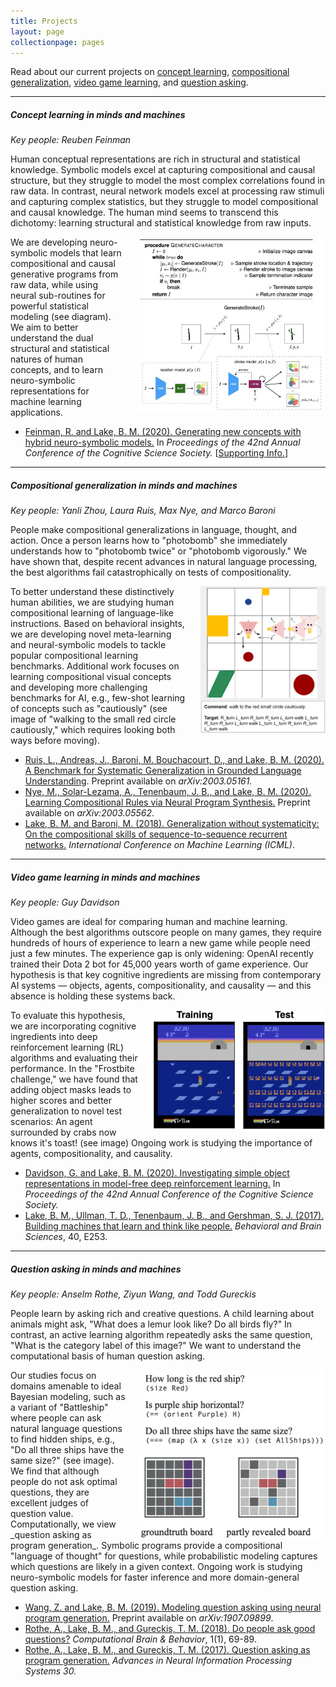```yaml
---
title: Projects
layout: page
collectionpage: pages
---
```

<style type="text/css">
.fig {
  display: block;
  margin-left: 20px;
  float: right;
}
</style>
Read about our current projects on
[concept learning](#concept-learning-in-minds-and-machines),
[compositional generalization](#compositional-generalization-in-minds-and-machines),
[video game learning](#video-game-learning-in-minds-and-machines),
and [question asking](#question-asking-in-minds-and-machines).

---

##### Concept learning in minds and machines
_Key people: Reuben Feinman_

Human conceptual representations are rich in structural and statistical knowledge. Symbolic models excel at capturing compositional and causal structure, but they struggle to model the most complex correlations found in raw data. In contrast, neural network models excel at processing raw stimuli and capturing complex statistics, but they struggle to model compositional and causal knowledge. The human mind seems to transcend this dichotomy: learning structural and statistical knowledge from raw inputs.

<img class="fig" src="/images/projects/fig-gns.jpg" width="300">
We are developing neuro-symbolic models that learn compositional and causal generative programs from raw data, while using neural sub-routines for powerful statistical modeling (see diagram). We aim to better understand the dual structural and statistical natures of human concepts, and to learn neuro-symbolic representations for machine learning applications.

- <a href="https://cims.nyu.edu/~brenden/papers/FeinmanLake2020CogSci.pdf">Feinman, R. and Lake, B. M. (2020). Generating new concepts with hybrid neuro-symbolic models.</a> In <em>Proceedings of the 42nd Annual Conference of the Cognitive Science Society.</em> [<a href="https://cims.nyu.edu/~brenden/papers/FeinmanLake2020CogSci_supp.pdf">Supporting Info.</a>]

---

##### Compositional generalization in minds and machines
_Key people: Yanli Zhou, Laura Ruis, Max Nye, and Marco Baroni_

People make compositional generalizations in language, thought, and action. Once a person learns how to "photobomb" she immediately understands how to "photobomb twice" or "photobomb vigorously." We have shown that, despite recent advances in natural language processing, the best algorithms fail catastrophically on tests of compositionality.

<img class="fig" src="/images/projects/fig-gscan-crop.png" width="200">
To better understand these distinctively human abilities, we are studying human compositional learning of language-like instructions. Based on behavioral insights, we are developing novel meta-learning and neural-symbolic models to tackle popular compositional learning benchmarks. Additional work focuses on learning compositional visual concepts and developing more challenging benchmarks for AI, e.g., few-shot learning of concepts such as "cautiously" (see image of "walking to the small red circle cautiously," which requires looking both ways before moving).

- <a href="https://cims.nyu.edu/~brenden/papers/2003.05161.pdf">Ruis, L., Andreas, J., Baroni, M. Bouchacourt, D., and Lake, B. M. (2020). A Benchmark for Systematic Generalization in Grounded Language Understanding</a>. Preprint available on <em>arXiv:2003.05161.</em>
- <a href="https://cims.nyu.edu/~brenden/papers/2003.05562.pdf">Nye, M., Solar-Lezama, A., Tenenbaum, J. B., and Lake, B. M. (2020). Learning Compositional Rules via Neural Program Synthesis.</a> Preprint available on <em>arXiv:2003.05562</em>.
- <a href="https://cims.nyu.edu/~brenden/papers/LakeBaroni2018ICML.pdf">Lake, B. M. and Baroni, M. (2018). Generalization without systematicity: On the compositional skills of sequence-to-sequence recurrent networks.</a> <em>International Conference on Machine Learning (ICML)</em>.

---

##### Video game learning in minds and machines
_Key people: Guy Davidson_

Video games are ideal for comparing human and machine learning. Although the best algorithms outscore people on many games, they require hundreds of hours of experience to learn a new game while people need just a few minutes. The experience gap is only widening: OpenAI recently trained their Dota 2 bot for 45,000 years worth of game experience. Our hypothesis is that key cognitive ingredients are missing from contemporary AI systems &mdash; objects, agents, compositionality, and causality &mdash; and this absence is holding these systems back.

<img class="fig" src="/images/projects/fig-games-crop.jpg" width="280">
To evaluate this hypothesis, we are incorporating cognitive ingredients into deep reinforcement learning (RL) algorithms and evaluating their performance. In the "Frostbite challenge," we have found that adding object masks leads to higher scores and better generalization to novel test scenarios: An agent surrounded by crabs now knows it's toast! (see image) Ongoing work is studying the importance of agents, compositionality, and causality.

- <a href="https://cims.nyu.edu/~brenden/papers/DavidsonLake2020CogSci.pdf">Davidson, G. and Lake, B. M. (2020). Investigating simple object representations in model-free deep reinforcement learning.</a> In <em>Proceedings of the 42nd Annual Conference of the Cognitive Science Society.</em>
- <a href="https://cims.nyu.edu/~brenden/papers/LakeEtAl2017BBS.pdf">Lake, B. M., Ullman, T. D., Tenenbaum, J. B., and Gershman, S. J. (2017). Building machines that learn and think like people.</a> <em>Behavioral and Brain Sciences</em>, 40, E253.

---

##### Question asking in minds and machines
_Key people: Anselm Rothe, Ziyun Wang, and Todd Gureckis_

People learn by asking rich and creative questions. A child learning about animals might ask, "What does a lemur look like? Do all birds fly?" In contrast, an active learning algorithm repeatedly asks the same question, "What is the category label of this image?" We want to understand the computational basis of human question asking.

<img class="fig" src="/images/projects/fig-questions.jpg" width="300">
Our studies focus on domains amenable to ideal Bayesian modeling, such as a variant of "Battleship" where people can ask natural language questions to find hidden ships, e.g., "Do all three ships have the same size?" (see image). We find that although people do not ask optimal questions, they are excellent judges of question value. Computationally, we view _question asking as program generation_. Symbolic programs provide a compositional "language of thought" for questions, while probabilistic modeling captures which questions are likely in a given context. Ongoing work is studying neuro-symbolic models for faster inference and more domain-general question asking.

- <a href="https://cims.nyu.edu/~brenden/papers/1907.09899.pdf">Wang, Z. and Lake, B. M. (2019). Modeling question asking using neural program generation.</a> Preprint available on <em>arXiv:1907.09899</em>.
- <a href="https://cims.nyu.edu/~brenden/papers/RotheEtAl2018CompBrainBehavior.pdf">Rothe, A., Lake, B. M., and Gureckis, T. M. (2018). Do people ask good questions?</a> <em>Computational Brain & Behavior</em>, 1(1), 69-89.
- <a href="https://cims.nyu.edu/~brenden/papers/RotheEtAl2017NIPS.pdf">Rothe, A., Lake, B. M., and Gureckis, T. M. (2017). Question asking as program generation.</a> <em> Advances in Neural Information Processing Systems 30. </em>